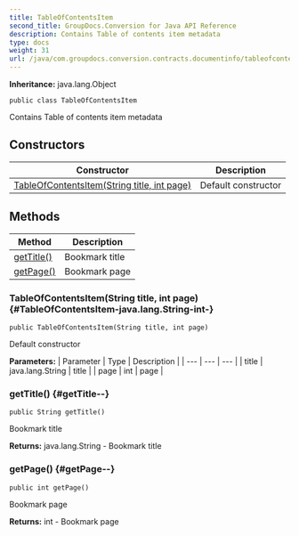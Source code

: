 ```yaml
---
title: TableOfContentsItem
second_title: GroupDocs.Conversion for Java API Reference
description: Contains Table of contents item metadata
type: docs
weight: 31
url: /java/com.groupdocs.conversion.contracts.documentinfo/tableofcontentsitem/
---
```

**Inheritance:**
java.lang.Object
```
public class TableOfContentsItem
```

Contains Table of contents item metadata
## Constructors

| Constructor | Description |
| --- | --- |
| [TableOfContentsItem(String title, int page)](#TableOfContentsItem-java.lang.String-int-) | Default constructor |
## Methods

| Method | Description |
| --- | --- |
| [getTitle()](#getTitle--) | Bookmark title |
| [getPage()](#getPage--) | Bookmark page |
### TableOfContentsItem(String title, int page) {#TableOfContentsItem-java.lang.String-int-}
```
public TableOfContentsItem(String title, int page)
```


Default constructor

**Parameters:**
| Parameter | Type | Description |
| --- | --- | --- |
| title | java.lang.String | title |
| page | int | page |

### getTitle() {#getTitle--}
```
public String getTitle()
```


Bookmark title

**Returns:**
java.lang.String - Bookmark title
### getPage() {#getPage--}
```
public int getPage()
```


Bookmark page

**Returns:**
int - Bookmark page
